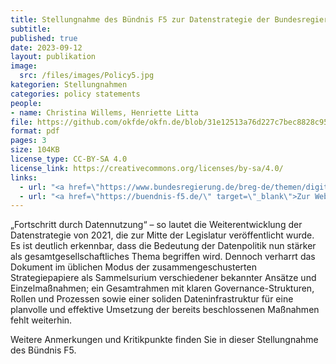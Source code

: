 ```yaml
---
title: Stellungnahme des Bündnis F5 zur Datenstrategie der Bundesregierung
subtitle: 
published: true
date: 2023-09-12
layout: publikation
image:
  src: /files/images/Policy5.jpg
kategorien: Stellungnahmen
categories: policy statements
people:
- name: Christina Willems, Henriette Litta
file: https://github.com/okfde/okfn.de/blob/31e12513a76d227c7bec8828c9512cd5baa1d8b1/static/files/publikationen/2023-09-12_F5_Stellungnahme_Datenstrategie%20(1).pdf?raw=true
format: pdf 
pages: 3
size: 104KB
license_type: CC-BY-SA 4.0
license_link: https://creativecommons.org/licenses/by-sa/4.0/
links: 
  - url: "<a href=\"https://www.bundesregierung.de/breg-de/themen/digitalisierung/datenstrategie-2023-2216620\" target=\"_blank\">Zur Weiterentwicklung der Datenstrategie</a>"
  - url: "<a href=\"https://buendnis-f5.de/\" target=\"_blank\">Zur Website des Bündnis F5</a>"
---
```


„Fortschritt durch Datennutzung“ – so lautet die Weiterentwicklung der Datenstrategie von 2021, die zur Mitte der Legislatur veröffentlicht wurde. Es ist deutlich erkennbar, dass die Bedeutung der Datenpolitik nun stärker als gesamtgesellschaftliches Thema begriffen wird. Dennoch verharrt das Dokument im üblichen Modus der zusammengeschusterten Strategiepapiere als Sammelsurium verschiedener bekannter Ansätze und Einzelmaßnahmen; ein Gesamtrahmen mit klaren Governance-Strukturen, Rollen und Prozessen sowie einer soliden Dateninfrastruktur für eine planvolle und effektive Umsetzung der bereits beschlossenen Maßnahmen fehlt weiterhin.

Weitere Anmerkungen und Kritikpunkte finden Sie in dieser Stellungnahme des Bündnis F5. 
